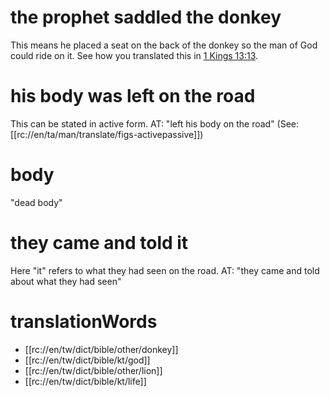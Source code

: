 # the prophet saddled the donkey

This means he placed a seat on the back of the donkey so the man of God could ride on it. See how you translated this in [1 Kings 13:13](./11.md).

# his body was left on the road

This can be stated in active form. AT: "left his body on the road" (See: [[rc://en/ta/man/translate/figs-activepassive]])

# body

"dead body"

# they came and told it

Here "it" refers to what they had seen on the road. AT: "they came and told about what they had seen"

# translationWords

* [[rc://en/tw/dict/bible/other/donkey]]
* [[rc://en/tw/dict/bible/kt/god]]
* [[rc://en/tw/dict/bible/other/lion]]
* [[rc://en/tw/dict/bible/kt/life]]